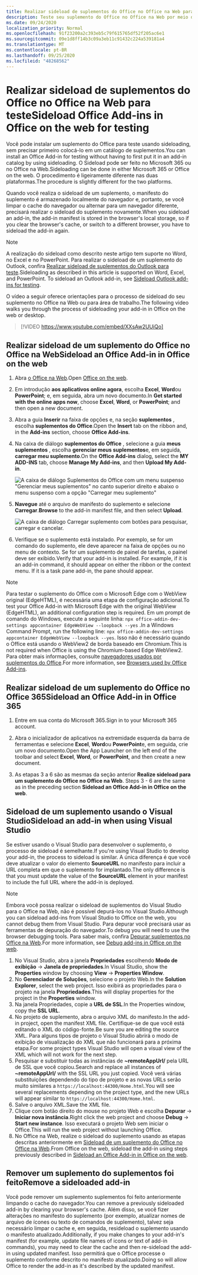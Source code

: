 ```yaml
---
title: Realizar sideload de suplementos do Office no Office na Web para teste
description: Teste seu suplemento do Office no Office na Web por meio de Sideload.
ms.date: 09/24/2020
localization_priority: Normal
ms.openlocfilehash: 91f23200a2c393eb5c79f615765df52f205ac6e1
ms.sourcegitcommit: 09e1d8ff14b3c09a3eb11c91432c224a539181a4
ms.translationtype: MT
ms.contentlocale: pt-BR
ms.lasthandoff: 09/25/2020
ms.locfileid: "48268562"
---
```

# <a name="sideload-office-add-ins-in-office-on-the-web-for-testing"></a><span data-ttu-id="ea92b-103">Realizar sideload de suplementos do Office no Office na Web para teste</span><span class="sxs-lookup"><span data-stu-id="ea92b-103">Sideload Office Add-ins in Office on the web for testing</span></span>

<span data-ttu-id="ea92b-104">Você pode instalar um suplemento do Office para teste usando sideloading, sem precisar primeiro colocá-lo em um catálogo de suplementos.</span><span class="sxs-lookup"><span data-stu-id="ea92b-104">You can install an Office Add-in for testing without having to first put it in an add-in catalog by using sideloading.</span></span> <span data-ttu-id="ea92b-105">O Sideload pode ser feito no Microsoft 365 ou no Office na Web.</span><span class="sxs-lookup"><span data-stu-id="ea92b-105">Sideloading can be done in either Microsoft 365 or Office on the web.</span></span> <span data-ttu-id="ea92b-106">O procedimento é ligeiramente diferente nas duas plataformas.</span><span class="sxs-lookup"><span data-stu-id="ea92b-106">The procedure is slightly different for the two platforms.</span></span>

<span data-ttu-id="ea92b-107">Quando você realiza o sideload de um suplemento, o manifesto do suplemento é armazenado localmente do navegador e, portanto, se você limpar o cache do navegador ou alternar para um navegador diferente, precisará realizar o sideload do suplemento novamente.</span><span class="sxs-lookup"><span data-stu-id="ea92b-107">When you sideload an add-in, the add-in manifest is stored in the browser's local storage, so if you clear the browser's cache, or switch to a different browser, you have to sideload the add-in again.</span></span>

> [!NOTE]
> <span data-ttu-id="ea92b-p102">A realização do sideload como descrito neste artigo tem suporte no Word, no Excel e no PowerPoint. Para realizar o sideload de um suplemento do Outlook, confira [Realizar sideload de suplementos do Outlook para teste](../outlook/sideload-outlook-add-ins-for-testing.md).</span><span class="sxs-lookup"><span data-stu-id="ea92b-p102">Sideloading as described in this article is supported on Word, Excel, and PowerPoint. To sideload an Outlook add-in, see [Sideload Outlook add-ins for testing](../outlook/sideload-outlook-add-ins-for-testing.md).</span></span>

<span data-ttu-id="ea92b-110">O vídeo a seguir oferece orientações para o processo de sideload do seu suplemento no Office na Web ou para área de trabalho.</span><span class="sxs-lookup"><span data-stu-id="ea92b-110">The following video walks you through the process of sideloading your add-in in Office on the web or desktop.</span></span>

> [!VIDEO https://www.youtube.com/embed/XXsAw2UUiQo]

## <a name="sideload-an-office-add-in-in-office-on-the-web"></a><span data-ttu-id="ea92b-111">Realizar sideload de um suplemento do Office no Office na Web</span><span class="sxs-lookup"><span data-stu-id="ea92b-111">Sideload an Office Add-in in Office on the web</span></span>

1. <span data-ttu-id="ea92b-112">Abra [o Office na Web](https://office.live.com/).</span><span class="sxs-lookup"><span data-stu-id="ea92b-112">Open [Office on the web](https://office.live.com/).</span></span>

2. <span data-ttu-id="ea92b-113">Em introdução **aos aplicativos online agora**, escolha **Excel**, **Word**ou **PowerPoint**; e, em seguida, abra um novo documento.</span><span class="sxs-lookup"><span data-stu-id="ea92b-113">In **Get started with the online apps now**, choose **Excel**, **Word**, or **PowerPoint**; and then open a new document.</span></span>

3. <span data-ttu-id="ea92b-114">Abra a guia **Inserir** na faixa de opções e, na seção **suplementos** , escolha **suplementos do Office**.</span><span class="sxs-lookup"><span data-stu-id="ea92b-114">Open the **Insert** tab on the ribbon and, in the **Add-ins** section, choose **Office Add-ins**.</span></span>

4. <span data-ttu-id="ea92b-115">Na caixa de diálogo **suplementos do Office** , selecione a guia **meus suplementos** , escolha **gerenciar meus suplementos**e, em seguida, **carregar meu suplemento**.</span><span class="sxs-lookup"><span data-stu-id="ea92b-115">On the **Office Add-ins** dialog, select the **MY ADD-INS** tab, choose **Manage My Add-ins**, and then **Upload My Add-in**.</span></span>

    ![A caixa de diálogo Suplementos do Office com um menu suspenso "Gerenciar meus suplementos" no canto superior direito e abaixo o menu suspenso com a opção "Carregar meu suplemento"](../images/office-add-ins-my-account.png)

5. <span data-ttu-id="ea92b-117">**Navegue** até o arquivo de manifesto do suplemento e selecione **Carregar**.</span><span class="sxs-lookup"><span data-stu-id="ea92b-117">**Browse** to the add-in manifest file, and then select **Upload**.</span></span>

    ![A caixa de diálogo Carregar suplemento com botões para pesquisar, carregar e cancelar.](../images/upload-add-in.png)

6. <span data-ttu-id="ea92b-p103">Verifique se o suplemento está instalado. Por exemplo, se for um comando do suplemento, ele deve aparecer na faixa de opções ou no menu de contexto. Se for um suplemento de painel de tarefas, o painel deve ser exibido.</span><span class="sxs-lookup"><span data-stu-id="ea92b-p103">Verify that your add-in is installed. For example, if it is an add-in command, it should appear on either the ribbon or the context menu. If it is a task pane add-in, the pane should appear.</span></span>

> [!NOTE]
> <span data-ttu-id="ea92b-122">Para testar o suplemento do Office com o Microsoft Edge com o WebView original (EdgeHTML), é necessária uma etapa de configuração adicional.</span><span class="sxs-lookup"><span data-stu-id="ea92b-122">To test your Office Add-in with Microsoft Edge with the original WebView (EdgeHTML), an additional configuration step is required.</span></span> <span data-ttu-id="ea92b-123">Em um prompt de comando do Windows, execute a seguinte linha: `npx office-addin-dev-settings appcontainer EdgeWebView --loopback --yes` .</span><span class="sxs-lookup"><span data-stu-id="ea92b-123">In a Windows Command Prompt, run the following line: `npx office-addin-dev-settings appcontainer EdgeWebView --loopback --yes`.</span></span> <span data-ttu-id="ea92b-124">Isso não é necessário quando o Office está usando o WebView2 de borda baseado em Chromium.</span><span class="sxs-lookup"><span data-stu-id="ea92b-124">This is not required when Office is using the Chromium-based Edge WebView2.</span></span> <span data-ttu-id="ea92b-125">Para obter mais informações, consulte [navegadores usados por suplementos do Office](../concepts/browsers-used-by-office-web-add-ins.md).</span><span class="sxs-lookup"><span data-stu-id="ea92b-125">For more information, see [Browsers used by Office Add-ins](../concepts/browsers-used-by-office-web-add-ins.md).</span></span>

## <a name="sideload-an-office-add-in-in-office-365"></a><span data-ttu-id="ea92b-126">Realizar sideload de um suplemento do Office no Office 365</span><span class="sxs-lookup"><span data-stu-id="ea92b-126">Sideload an Office Add-in in Office 365</span></span>

1. <span data-ttu-id="ea92b-127">Entre em sua conta do Microsoft 365.</span><span class="sxs-lookup"><span data-stu-id="ea92b-127">Sign in to your Microsoft 365 account.</span></span>

2. <span data-ttu-id="ea92b-128">Abra o inicializador de aplicativos na extremidade esquerda da barra de ferramentas e selecione **Excel**, **Word**ou **PowerPoint**e, em seguida, crie um novo documento.</span><span class="sxs-lookup"><span data-stu-id="ea92b-128">Open the App Launcher on the left end of the toolbar and select **Excel**, **Word**, or **PowerPoint**, and then create a new document.</span></span>

3. <span data-ttu-id="ea92b-129">As etapas 3 a 6 são as mesmas da seção anterior **Realize sideload para um suplemento do Office no Office na Web**. </span><span class="sxs-lookup"><span data-stu-id="ea92b-129">Steps 3 - 6 are the same as in the preceding section **Sideload an Office Add-in in Office on the web**.</span></span>

## <a name="sideload-an-add-in-when-using-visual-studio"></a><span data-ttu-id="ea92b-130">Sideload de um suplemento usando o Visual Studio</span><span class="sxs-lookup"><span data-stu-id="ea92b-130">Sideload an add-in when using Visual Studio</span></span>

<span data-ttu-id="ea92b-131">Se estiver usando o Visual Studio para desenvolver o suplemento, o processo de sideload é semelhante.</span><span class="sxs-lookup"><span data-stu-id="ea92b-131">If you're using Visual Studio to develop your add-in, the process to sideload is similar.</span></span> <span data-ttu-id="ea92b-132">A única diferença é que você deve atualizar o valor do elemento **SourceURL** no manifesto para incluir a URL completa em que o suplemento for implantado.</span><span class="sxs-lookup"><span data-stu-id="ea92b-132">The only difference is that you must update the value of the **SourceURL** element in your manifest to include the full URL where the add-in is deployed.</span></span>

> [!NOTE]
> <span data-ttu-id="ea92b-133">Embora você possa realizar o sideload de suplementos do Visual Studio para o Office na Web, não é possível depurá-los no Visual Studio.</span><span class="sxs-lookup"><span data-stu-id="ea92b-133">Although you can sideload add-ins from Visual Studio to Office on the web, you cannot debug them from Visual Studio.</span></span> <span data-ttu-id="ea92b-134">Para depurar você precisará usar as ferramentas de depuração do navegador.</span><span class="sxs-lookup"><span data-stu-id="ea92b-134">To debug you will need to use the browser debugging tools.</span></span> <span data-ttu-id="ea92b-135">Para saber mais, confira [Depurar suplementos no Office na Web](debug-add-ins-in-office-online.md).</span><span class="sxs-lookup"><span data-stu-id="ea92b-135">For more information, see [Debug add-ins in Office on the web](debug-add-ins-in-office-online.md).</span></span>

1. <span data-ttu-id="ea92b-136">No Visual Studio, abra a janela **Propriedades** escolhendo **Modo de exibição** -> **Janela de propriedades**.</span><span class="sxs-lookup"><span data-stu-id="ea92b-136">In Visual Studio, show the **Properties** window by choosing **View** -> **Properties Window**.</span></span>
2. <span data-ttu-id="ea92b-137">No **Gerenciador de Soluções**, selecione o projeto Web.</span><span class="sxs-lookup"><span data-stu-id="ea92b-137">In the **Solution Explorer**, select the web project.</span></span> <span data-ttu-id="ea92b-138">Isso exibirá as propriedades para o projeto na janela **Propriedades**.</span><span class="sxs-lookup"><span data-stu-id="ea92b-138">This will display properties for the project in the **Properties** window.</span></span>
3. <span data-ttu-id="ea92b-139">Na janela Propriedades, copie a **URL de SSL**.</span><span class="sxs-lookup"><span data-stu-id="ea92b-139">In the Properties window, copy the **SSL URL**.</span></span>
4. <span data-ttu-id="ea92b-140">No projeto de suplemento, abra o arquivo XML do manifesto.</span><span class="sxs-lookup"><span data-stu-id="ea92b-140">In the add-in project, open the manifest XML file.</span></span> <span data-ttu-id="ea92b-141">Certifique-se de que você está editando o XML do código-fonte.</span><span class="sxs-lookup"><span data-stu-id="ea92b-141">Be sure you are editing the source XML.</span></span> <span data-ttu-id="ea92b-142">Para alguns tipos de projeto o Visual Studio abrirá o modo de exibição de visualização do XML que não funcionará para a próxima etapa.</span><span class="sxs-lookup"><span data-stu-id="ea92b-142">For some project types Visual Studio will open a visual view of the XML which will not work for the next step.</span></span>
5. <span data-ttu-id="ea92b-143">Pesquisar e substituir todas as instâncias de **~remoteAppUrl/** pela URL de SSL que você copiou.</span><span class="sxs-lookup"><span data-stu-id="ea92b-143">Search and replace all instances of **~remoteAppUrl/** with the SSL URL you just copied.</span></span> <span data-ttu-id="ea92b-144">Você verá várias substituições dependendo do tipo de projeto e as novas URLs serão muito similares a `https://localhost:44300/Home.html`.</span><span class="sxs-lookup"><span data-stu-id="ea92b-144">You will see several replacements depending on the project type, and the new URLs will appear similar to `https://localhost:44300/Home.html`.</span></span>
6. <span data-ttu-id="ea92b-145">Salve o arquivo XML.</span><span class="sxs-lookup"><span data-stu-id="ea92b-145">Save the XML file.</span></span>
7. <span data-ttu-id="ea92b-146">Clique com botão direito do mouse no projeto Web e escolha **Depurar** -> **Iniciar nova instância**.</span><span class="sxs-lookup"><span data-stu-id="ea92b-146">Right click the web project and choose **Debug** -> **Start new instance**.</span></span> <span data-ttu-id="ea92b-147">Isso executará o projeto Web sem iniciar o Office.</span><span class="sxs-lookup"><span data-stu-id="ea92b-147">This will run the web project without launching Office.</span></span>
8. <span data-ttu-id="ea92b-148">No Office na Web, realize o sideload do suplemento usando as etapas descritas anteriormente em [Sideload de um suplemento do Office no Office na Web](#sideload-an-office-add-in-in-office-on-the-web).</span><span class="sxs-lookup"><span data-stu-id="ea92b-148">From Office on the web, sideload the add-in using steps previously described in [Sideload an Office Add-in in Office on the web](#sideload-an-office-add-in-in-office-on-the-web).</span></span>

## <a name="remove-a-sideloaded-add-in"></a><span data-ttu-id="ea92b-149">Remover um suplemento do suplementos foi feito</span><span class="sxs-lookup"><span data-stu-id="ea92b-149">Remove a sideloaded add-in</span></span>

<span data-ttu-id="ea92b-150">Você pode remover um suplemento suplementos foi feito anteriormente limpando o cache do navegador.</span><span class="sxs-lookup"><span data-stu-id="ea92b-150">You can remove a previously sideloaded add-in by clearing your browser's cache.</span></span> <span data-ttu-id="ea92b-151">Além disso, se você fizer alterações no manifesto do suplemento (por exemplo, atualizar nomes de arquivo de ícones ou texto de comandos de suplemento), talvez seja necessário limpar o cache e, em seguida, resideload o suplemento usando o manifesto atualizado.</span><span class="sxs-lookup"><span data-stu-id="ea92b-151">Additionally, if you make changes to your add-in's manifest (for example, update file names of icons or text of add-in commands), you may need to clear the cache and then re-sideload the add-in using updated manifest.</span></span> <span data-ttu-id="ea92b-152">Isso permitirá que o Office processe o suplemento conforme descrito no manifesto atualizado.</span><span class="sxs-lookup"><span data-stu-id="ea92b-152">Doing so will allow Office to render the add-in as it's described by the updated manifest.</span></span>
